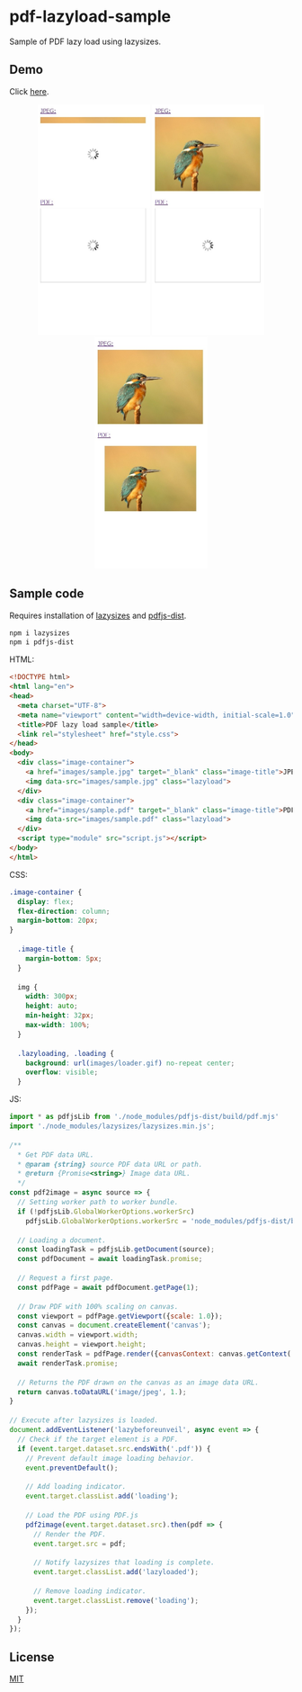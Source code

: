 # pdf-lazyload-sample
Sample of PDF lazy load using lazysizes.

## Demo
Click [here](https://takuya-motoshima.github.io/pdf-lazyload-sample/).

<p align="center">
  <img src="screencaps/1.jpeg" width="200">
  <img src="screencaps/2.jpeg" width="200">
  <img src="screencaps/3.jpeg" width="200">
</p>


## Sample code
Requires installation of [lazysizes](https://www.npmjs.com/package/lazysizes) and [pdfjs-dist](https://www.npmjs.com/package/pdfjs-dist).
```sh
npm i lazysizes
npm i pdfjs-dist
```

HTML:
```html
<!DOCTYPE html>
<html lang="en">
<head>
  <meta charset="UTF-8">
  <meta name="viewport" content="width=device-width, initial-scale=1.0">
  <title>PDF lazy load sample</title>
  <link rel="stylesheet" href="style.css">
</head>
<body>
  <div class="image-container">
    <a href="images/sample.jpg" target="_blank" class="image-title">JPEG:</a>
    <img data-src="images/sample.jpg" class="lazyload">
  </div>
  <div class="image-container">
    <a href="images/sample.pdf" target="_blank" class="image-title">PDF:</a>
    <img data-src="images/sample.pdf" class="lazyload">
  </div>
  <script type="module" src="script.js"></script>
</body>
</html>
```

CSS:
```css
.image-container {
  display: flex;
  flex-direction: column;
  margin-bottom: 20px;
}

  .image-title {
    margin-bottom: 5px;
  }

  img {
    width: 300px;
    height: auto;
    min-height: 32px;
    max-width: 100%;
  }

  .lazyloading, .loading {
    background: url(images/loader.gif) no-repeat center;
    overflow: visible;
  }
```


JS:
```js
import * as pdfjsLib from './node_modules/pdfjs-dist/build/pdf.mjs'
import './node_modules/lazysizes/lazysizes.min.js';

/**
  * Get PDF data URL.
  * @param {string} source PDF data URL or path.
  * @return {Promise<string>} Image data URL.
  */
const pdf2image = async source => {
  // Setting worker path to worker bundle.
  if (!pdfjsLib.GlobalWorkerOptions.workerSrc)
    pdfjsLib.GlobalWorkerOptions.workerSrc = 'node_modules/pdfjs-dist/build/pdf.worker.mjs';

  // Loading a document.
  const loadingTask = pdfjsLib.getDocument(source);
  const pdfDocument = await loadingTask.promise;

  // Request a first page.
  const pdfPage = await pdfDocument.getPage(1);

  // Draw PDF with 100% scaling on canvas.
  const viewport = pdfPage.getViewport({scale: 1.0});
  const canvas = document.createElement('canvas');
  canvas.width = viewport.width;
  canvas.height = viewport.height;
  const renderTask = pdfPage.render({canvasContext: canvas.getContext('2d'), viewport});
  await renderTask.promise;

  // Returns the PDF drawn on the canvas as an image data URL.
  return canvas.toDataURL('image/jpeg', 1.);
}

// Execute after lazysizes is loaded.
document.addEventListener('lazybeforeunveil', async event => {
  // Check if the target element is a PDF.
  if (event.target.dataset.src.endsWith('.pdf')) {
    // Prevent default image loading behavior.
    event.preventDefault();

    // Add loading indicator.
    event.target.classList.add('loading');

    // Load the PDF using PDF.js
    pdf2image(event.target.dataset.src).then(pdf => {
      // Render the PDF.
      event.target.src = pdf;

      // Notify lazysizes that loading is complete.
      event.target.classList.add('lazyloaded');

      // Remove loading indicator.
      event.target.classList.remove('loading');
    });
  }
});
```

## License
[MIT](LICENSE)